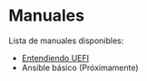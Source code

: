 # Manuales

Lista de manuales disponibles:

- [Entendiendo UEFI](entendiendo_uefi/index_uefi.md)
- Ansible básico (Próximamente)